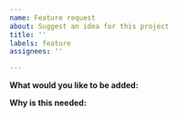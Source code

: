 ```yaml
---
name: Feature request
about: Suggest an idea for this project
title: ''
labels: feature
assignees: ''

---
```


**What would you like to be added:**

**Why is this needed:**
